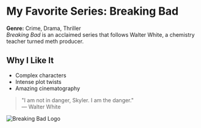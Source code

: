 # My Favorite Series: Breaking Bad

**Genre:** Crime, Drama, Thriller  
*Breaking Bad* is an acclaimed series that follows Walter White, a chemistry teacher turned meth producer.

## Why I Like It
- Complex characters
- Intense plot twists
- Amazing cinematography

> "I am not in danger, Skyler. I am the danger."  
— Walter White

![Breaking Bad Logo](https://upload.wikimedia.org/wikipedia/en/6/61/Breaking_Bad_title_card.png)

